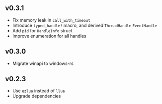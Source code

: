 
## v0.3.1

- Fix memory leak in `call_with_timeout`
- Introduce `typed_handle!` macro, and derived `ThreadHandle` `EventHandle`
- Add `pid` for `HandleInfo` struct
- Improve enumeration for all handles

## v0.3.0

- Migrate winapi to windows-rs

## v0.2.3

- Use `ezlua` instead of `llua`
- Upgrade dependencies
